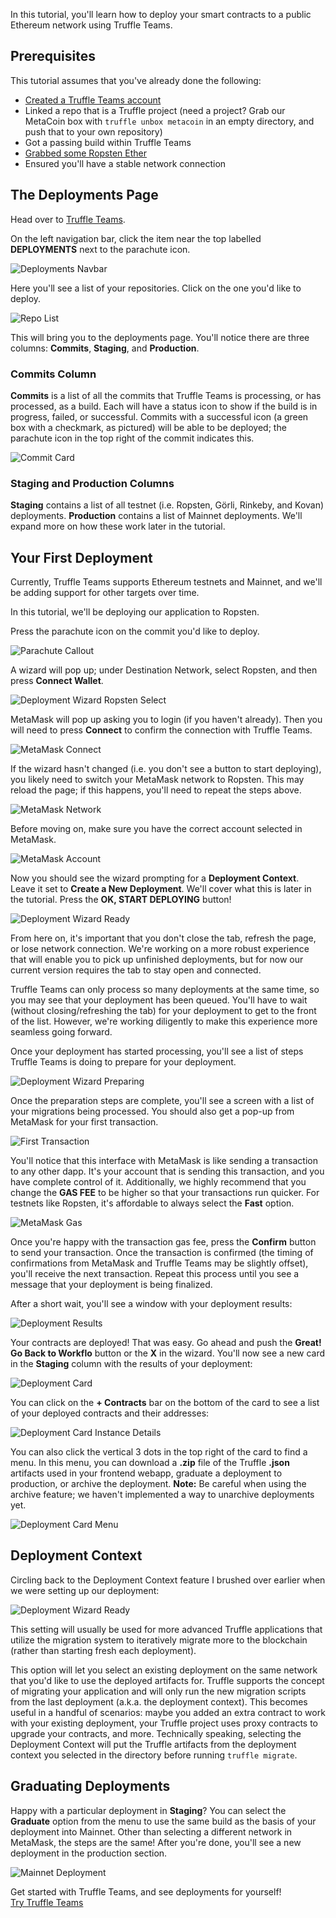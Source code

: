 In this tutorial, you'll learn how to deploy your smart contracts to a public Ethereum network using Truffle Teams.

## Prerequisites

This tutorial assumes that you've already done the following:
- [Created a Truffle Teams account](https://www.trufflesuite.com/docs/teams/getting-started/creating-an-account)
- Linked a repo that is a Truffle project (need a project? Grab our MetaCoin box with `truffle unbox metacoin` in an empty directory, and push that to your own repository)
- Got a passing build within Truffle Teams
- [Grabbed some Ropsten Ether](https://faucet.metamask.io/)
- Ensured you'll have a stable network connection

## The Deployments Page

Head over to [Truffle Teams](https://my.truffleteams.com).

On the left navigation bar, click the item near the top labelled **DEPLOYMENTS** next to the parachute icon.

![Deployments Navbar](/img/tutorials/learn-how-to-deploy-with-truffle-teams/deployments-navbar.png)

Here you'll see a list of your repositories. Click on the one you'd like to deploy.

![Repo List](/img/tutorials/learn-how-to-deploy-with-truffle-teams/repo-list.png)

This will bring you to the deployments page. You'll notice there are three columns: **Commits**, **Staging**, and **Production**.

### Commits Column

**Commits** is a list of all the commits that Truffle Teams is processing, or has processed, as a build. Each will have a status icon to show if the build is in progress, failed, or successful. Commits with a successful icon (a green box with a checkmark, as pictured) will be able to be deployed; the parachute icon in the top right of the commit indicates this.

![Commit Card](/img/tutorials/learn-how-to-deploy-with-truffle-teams/commit-card.png)

### Staging and Production Columns

**Staging** contains a list of all testnet (i.e. Ropsten, Görli, Rinkeby, and Kovan) deployments. **Production** contains a list of Mainnet deployments. We'll expand more on how these work later in the tutorial.

## Your First Deployment

Currently, Truffle Teams supports Ethereum testnets and Mainnet, and we'll be adding support for other targets over time.

In this tutorial, we'll be deploying our application to Ropsten.

Press the parachute icon on the commit you'd like to deploy.

![Parachute Callout](/img/tutorials/learn-how-to-deploy-with-truffle-teams/parachute-callout.png)

A wizard will pop up; under Destination Network, select Ropsten, and then press **Connect Wallet**.

![Deployment Wizard Ropsten Select](/img/tutorials/learn-how-to-deploy-with-truffle-teams/deployment-wizard-ropsten-select.png)

MetaMask will pop up asking you to login (if you haven't already). Then you will need to press **Connect** to confirm the connection with Truffle Teams.

![MetaMask Connect](/img/tutorials/learn-how-to-deploy-with-truffle-teams/metamask-connect.png)

If the wizard hasn't changed (i.e. you don't see a button to start deploying), you likely need to switch your MetaMask network to Ropsten. This may reload the page; if this happens, you'll need to repeat the steps above.

![MetaMask Network](/img/tutorials/learn-how-to-deploy-with-truffle-teams/metamask-network.png)

Before moving on, make sure you have the correct account selected in MetaMask.

![MetaMask Account](/img/tutorials/learn-how-to-deploy-with-truffle-teams/metamask-account.png)

Now you should see the wizard prompting for a **Deployment Context**. Leave it set to **Create a New Deployment**. We'll cover what this is later in the tutorial. Press the **OK, START DEPLOYING** button!

![Deployment Wizard Ready](/img/tutorials/learn-how-to-deploy-with-truffle-teams/deployment-wizard-ready.png)

From here on, it's important that you don't close the tab, refresh the page, or lose network connection. We're working on a more robust experience that will enable you to pick up unfinished deployments, but for now our current version requires the tab to stay open and connected.

Truffle Teams can only process so many deployments at the same time, so you may see that your deployment has been queued. You'll have to wait (without closing/refreshing the tab) for your deployment to get to the front of the list. However, we're working diligently to make this experience more seamless going forward.

Once your deployment has started processing, you'll see a list of steps Truffle Teams is doing to prepare for your deployment.

![Deployment Wizard Preparing](/img/tutorials/learn-how-to-deploy-with-truffle-teams/deployment-wizard-preparing.png)

Once the preparation steps are complete, you'll see a screen with a list of your migrations being processed. You should also get a pop-up from MetaMask for your first transaction.

![First Transaction](/img/tutorials/learn-how-to-deploy-with-truffle-teams/first-transaction.png)

You'll notice that this interface with MetaMask is like sending a transaction to any other dapp. It's your account that is sending this transaction, and you have complete control of it. Additionally, we highly recommend that you change the **GAS FEE** to be higher so that your transactions run quicker. For testnets like Ropsten, it's affordable to always select the **Fast** option.

![MetaMask Gas](/img/tutorials/learn-how-to-deploy-with-truffle-teams/metamask-gas.png)

Once you're happy with the transaction gas fee, press the **Confirm** button to send your transaction. Once the transaction is confirmed (the timing of confirmations from MetaMask and Truffle Teams may be slightly offset), you'll receive the next transaction. Repeat this process until you see a message that your deployment is being finalized.

After a short wait, you'll see a window with your deployment results:

![Deployment Results](/img/tutorials/learn-how-to-deploy-with-truffle-teams/deployment-results.png)

Your contracts are deployed! That was easy. Go ahead and push the **Great! Go Back to Workflo** button or the **X** in the wizard. You'll now see a new card in the **Staging** column with the results of your deployment:

![Deployment Card](/img/tutorials/learn-how-to-deploy-with-truffle-teams/deployment-card.png)

You can click on the **+ Contracts** bar on the bottom of the card to see a list of your deployed contracts and their addresses:

![Deployment Card Instance Details](/img/tutorials/learn-how-to-deploy-with-truffle-teams/deployment-card-instance-details.png)

You can also click the vertical 3 dots in the top right of the card to find a menu. In this menu, you can download a **.zip** file of the Truffle **.json** artifacts used in your frontend webapp, graduate a deployment to production, or archive the deployment. **Note:** Be careful when using the archive feature; we haven't implemented a way to unarchive deployments yet.

![Deployment Card Menu](/img/tutorials/learn-how-to-deploy-with-truffle-teams/deployment-card-menu.png)

## Deployment Context

Circling back to the Deployment Context feature I brushed over earlier when we were setting up our deployment:

![Deployment Wizard Ready](/img/tutorials/learn-how-to-deploy-with-truffle-teams/deployment-wizard-ready.png)

This setting will usually be used for more advanced Truffle applications that utilize the migration system to iteratively migrate more to the blockchain (rather than starting fresh each deployment).

This option will let you select an existing deployment on the same network that you'd like to use the deployed artifacts for. Truffle supports the concept of migrating your application and will only run the new migration scripts from the last deployment (a.k.a. the deployment context). This becomes useful in a handful of scenarios: maybe you added an extra contract to work with your existing deployment, your Truffle project uses proxy contracts to upgrade your contracts, and more. Technically speaking, selecting the Deployment Context will put the Truffle artifacts from the deployment context you selected in the directory before running `truffle migrate`.

## Graduating Deployments

Happy with a particular deployment in **Staging**? You can select the **Graduate** option from the menu to use the same build as the basis of your deployment into Mainnet. Other than selecting a different network in MetaMask, the steps are the same! After you're done, you'll see a new deployment in the production section.

![Mainnet Deployment](/img/tutorials/learn-how-to-deploy-with-truffle-teams/mainnet-deployment.pnge)

<div class="post-trufflecon-box mt-5 text-center">
  Get started with Truffle Teams, and see deployments for yourself!

  <div class="mt-3">
    <a class="btn btn-truffle" href="/teams">Try Truffle Teams</a>
  </div>
</div>
